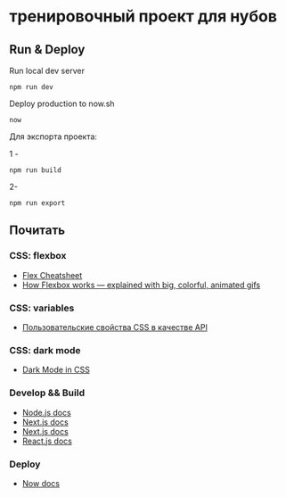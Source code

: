 # тренировочный проект для нубов

## Run & Deploy

Run local dev server 

```
npm run dev
```

Deploy production to now.sh

```
now
```
Для экспорта проекта:

1 - 
```
npm run build
```

2-
```
npm run export
```

## Почитать

### CSS: flexbox

- [Flex Cheatsheet](http://yoksel.github.io/flex-cheatsheet/)
- [How Flexbox works — explained with big, colorful, animated gifs](https://medium.freecodecamp.com/an-animated-guide-to-flexbox-d280cf6afc35#.5t354rz9i)


### CSS: variables

- [Пользовательские свойства CSS в качестве API](http://zmeika.name/2017/03/31/custom-properties-as-api.html)


### CSS: dark mode

- [Dark Mode in CSS](https://css-tricks.com/dark-modes-with-css/)


### Develop && Build

- [Node.js docs](https://nodejs.org/en/docs/)
- [Next.js docs](https://nextjs.org/docs)
- [Next.js docs](https://nextjs.org/docs)
- [React.js docs](https://reactjs.org/docs)


### Deploy

- [Now docs](https://zeit.co/docs)
